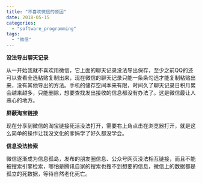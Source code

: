 ```yaml
---
title: "不喜欢微信的原因"
date: 2018-05-15
categories: 
  - "software_programming"
tags: 
  - "微信"
---
```


**没法导出聊天记录**

从一开始我就不喜欢用微信，它上面的聊天记录没法导出保存，至少之前QQ的还可以查看全选粘贴复制出来，现在微信的聊天记录只能一条条勾选才能复制粘贴出来，没有其他导出的方法。手机的储存空间本来有限，时间久了聊天记录日积月累会越来越多，只能删除，想要查找发出接收的信息都没有办法了。这是微信最让人恶心的地方。

**屏蔽淘宝链接**

现在分享到微信的淘宝链接死活没法打开，需要右上角点击在浏览器打开，就是这么简单的操作让我没文化的爹妈学了好久都没学会。

**信息没法检索**

微信逐渐成为信息孤岛，发布的朋友圈信息、公众号网页没法相互链接，而且不能被搜索引擎检索，哪怕是腾讯自家的搜索也搜不到想要的信息，微信上的数据都是孤立的死数据，等待自然老化死亡。
